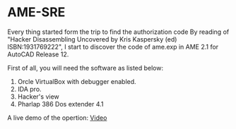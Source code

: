 # AME-SRE

Every thing started form the trip to find the authorization code
By reading of "Hacker Disassembling Uncovered by Kris Kaspersky (ed) ISBN:1931769222", I start to discover the code of ame.exp in AME 2.1 for AutoCAD Release 12.

First of all, you will need the software as listed below:
1. Orcle VirtualBox with debugger enabled.
1. IDA pro.
1. Hacker's view
1. Pharlap 386 Dos extender 4.1

A live demo of the opertion: [Video](https://youtu.be/256guFYcyAA)

